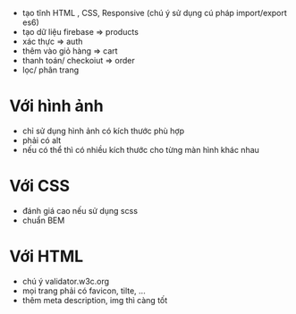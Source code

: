 - tạo tĩnh HTML , CSS, Responsive (chú ý sử dụng cú pháp import/export es6)
- tạo dữ liệu firebase => products
- xác thực => auth
- thêm vào giỏ hàng => cart
- thanh toán/ checkoiut => order
- lọc/ phân trang

# Với hình ảnh

- chỉ sử dụng hình ảnh có kích thước phù hợp
- phải có alt
- nếu có thể thì có nhiều kích thước cho từng màn hình khác nhau

# Với CSS

- đánh giá cao nếu sử dụng scss
- chuẩn BEM

# Với HTML

- chú ý validator.w3c.org
- mọi trang phải có favicon, tilte, ...
- thêm meta description, img thì càng tốt
